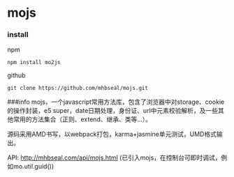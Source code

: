 # mojs
### install
npm  

    npm install mo2js

github  

    git clone https://github.com/mhbseal/mojs.git

###info
mojs，一个javascript常用方法库，包含了浏览器中对storage、cookie的操作封装，e5 super，date日期处理，身份证、url中元素校验解析，及一些其他常用的方法集合（正则、extend、继承、类等...）。

源码采用AMD书写，以webpack打包，karma+jasmine单元测试，UMD格式输出。

API: http://mhbseal.com/api/mojs.html (已引入mojs，在控制台可即时调试，例如mo.util.guid())

